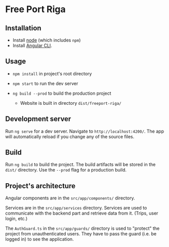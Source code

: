 # Free Port Riga

## Installation

* Install [node](https://nodejs.org/en/) (which includes `npm`)
* Install [Angular CLI](https://cli.angular.io/).

## Usage

* `npm install` in project's root directory
* `npm start` to run the dev server

* `ng build --prod` to build the production project
    * Website is built in directory `dist/freeport-riga/`

## Development server

Run `ng serve` for a dev server. Navigate to `http://localhost:4200/`. The app will automatically reload if you change any of the source files.

## Build

Run `ng build` to build the project. The build artifacts will be stored in the `dist/` directory. Use the `--prod` flag for a production build.

## Project's architecture

Angular components are in the `src/app/components/` directory.

Services are in the `src/app/services` directory.
Services are used to communicate with the backend part and retrieve data from it. (Trips, user login, etc.)

The `AuthGuard.ts` in the `src/app/guards/` directory is used to "protect" the project from unauthenticated users. They have to pass the guard (i.e. be logged in) to see the application.